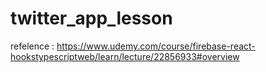 # twitter_app_lesson
refelence : https://www.udemy.com/course/firebase-react-hookstypescriptweb/learn/lecture/22856933#overview
